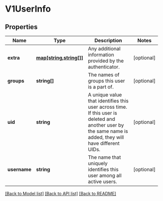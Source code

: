 # V1UserInfo

## Properties
Name | Type | Description | Notes
------------ | ------------- | ------------- | -------------
**extra** | [**map[string,string[]]**](array.md) | Any additional information provided by the authenticator. | [optional] 
**groups** | **string[]** | The names of groups this user is a part of. | [optional] 
**uid** | **string** | A unique value that identifies this user across time. If this user is deleted and another user by the same name is added, they will have different UIDs. | [optional] 
**username** | **string** | The name that uniquely identifies this user among all active users. | [optional] 

[[Back to Model list]](../README.md#documentation-for-models) [[Back to API list]](../README.md#documentation-for-api-endpoints) [[Back to README]](../README.md)


